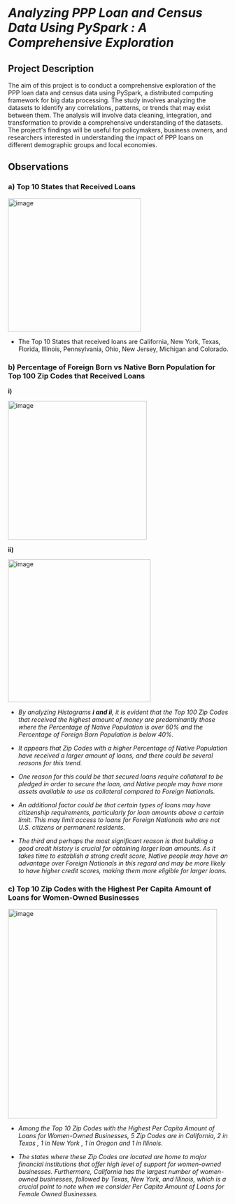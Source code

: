 # _**Analyzing PPP Loan and Census Data Using PySpark : A Comprehensive Exploration**_


## **Project Description**

The aim of this project is to conduct a comprehensive exploration of the PPP loan data and census data using PySpark, a distributed computing framework for big data processing. The study involves analyzing the datasets to identify any correlations, patterns, or trends that may exist between them. The analysis will involve data cleaning, integration, and transformation to provide a comprehensive understanding of the datasets. The project's findings will be useful for policymakers, business owners, and researchers interested in understanding the impact of PPP loans on different demographic groups and local economies. 

## **Observations**

### **a) Top 10 States that Received Loans**

<img width="304" alt="image" src="https://user-images.githubusercontent.com/70052374/226200781-8f9bee3f-6e49-4717-92fb-742d8b39b6f0.png">


* The Top 10 States that received loans are California, New York, Texas, Florida, Illinois, Pennsylvania, Ohio, New Jersey, Michigan and Colorado.


### **b) Percentage of Foreign Born vs Native Born Population for Top 100 Zip Codes that Received Loans**

**i)**

<img width="317" alt="image" src="https://user-images.githubusercontent.com/70052374/226200980-ddcb80c3-5fb9-47da-bd64-16a7563fd74c.png">


**ii)**

<img width="326" alt="image" src="https://user-images.githubusercontent.com/70052374/226201001-d8e63e22-9c60-45e0-abcd-d8337770b9a7.png">


* *By analyzing Histograms **i and ii**, it is evident that the Top 100 Zip Codes that received the highest amount of money are predominantly those where the Percentage of Native Population is over 60% and the Percentage of Foreign Born Population is below 40%.*

* *It appears that Zip Codes with a higher Percentage of Native Population have received a larger amount of loans, and there could be several reasons for this trend.*

* *One reason for this could be that secured loans require collateral to be pledged in order to secure the loan, and Native people may have more assets available to use as collateral compared to Foreign Nationals.*

* *An additional factor could be that certain types of loans may have citizenship requirements, particularly for loan amounts above a certain limit. This may limit access to loans for Foreign Nationals who are not U.S. citizens or permanent residents.*

* *The third and perhaps the most significant reason is that building a good credit history is crucial for obtaining larger loan amounts. As it takes time to establish a strong credit score, Native people may have an advantage over Foreign Nationals in this regard and may be more likely to have higher credit scores, making them more eligible for larger loans.*


### **c) Top 10 Zip Codes with the Highest Per Capita Amount of Loans for Women-Owned Businesses**


<img width="478" alt="image" src="https://user-images.githubusercontent.com/70052374/226203857-8d779822-5e1d-47b1-a966-8604f2e79e44.png">


* _Among the Top 10 Zip Codes with the Highest Per Capita Amount of Loans for Women-Owned Businesses, 5 Zip Codes are in California, 2 in Texas , 1 in New York , 1 in Oregon and 1 in Illinois._

* _The states where these Zip Codes are located are home to major financial institutions that offer high level of support for women-owned businesses. Furthermore, California has the largest number of women-owned businesses, followed by Texas, New York, and Illinois, which is a crucial point to note when we consider Per Capita Amount of Loans for Female Owned Businesses._


